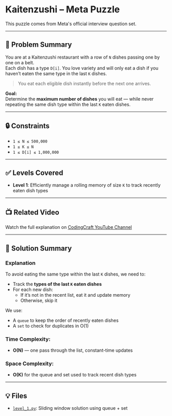 # Kaitenzushi – Meta Puzzle

This puzzle comes from Meta's official interview question set.

---

## 📘 Problem Summary

You are at a Kaitenzushi restaurant with a row of `N` dishes passing one by one on a belt.  
Each dish has a type `D[i]`. You love variety and will only eat a dish if you haven’t eaten the same type in the last `K` dishes.

> You eat each eligible dish instantly before the next one arrives.

**Goal:**  
Determine the **maximum number of dishes** you will eat — while never repeating the same dish type within the last `K` eaten dishes.

---

## 🔒 Constraints

- `1 ≤ N ≤ 500,000`  
- `1 ≤ K ≤ N`  
- `1 ≤ D[i] ≤ 1,000,000`

---

## ✅ Levels Covered

- **Level 1**: Efficiently manage a rolling memory of size `K` to track recently eaten dish types

---

## 📺 Related Video

Watch the full explanation on [CodingCraft YouTube Channel](https://www.youtube.com/@CodingCraftChannel)

---

## 🧠 Solution Summary

### Explanation

To avoid eating the same type within the last `K` dishes, we need to:
- Track the **types of the last `K` eaten dishes**
- For each new dish:
  - If it’s not in the recent list, eat it and update memory
  - Otherwise, skip it

We use:
- A `queue` to keep the order of recently eaten dishes
- A `set` to check for duplicates in O(1)

### Time Complexity:
- **O(N)** — one pass through the list, constant-time updates

### Space Complexity:
- **O(K)** for the queue and set used to track recent dish types

---

## 💡 Files

- [`level_1.py`](level_1.py): Sliding window solution using queue + set
